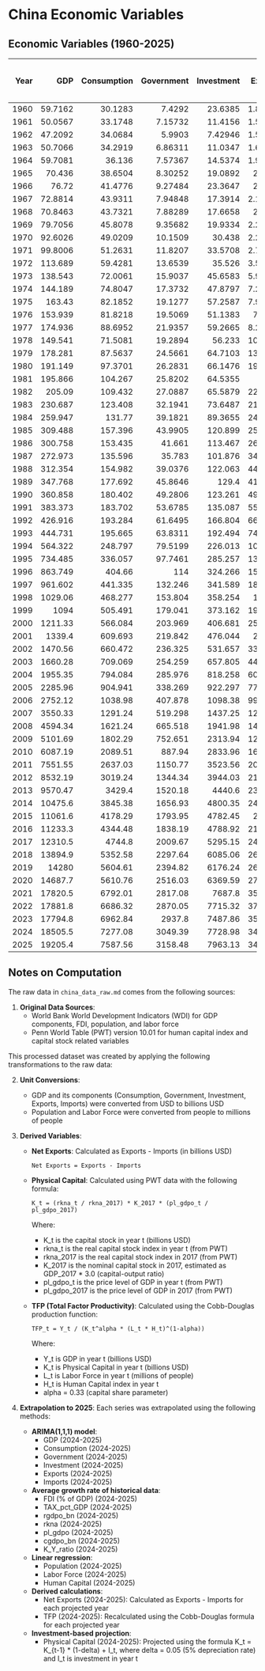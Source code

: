# China Economic Variables

## Economic Variables (1960-2025)

|   Year |        GDP |   Consumption |   Government |   Investment |    Exports |    Imports |   Net Exports |   Population |   Labor Force |   Physical Capital |      TFP |   FDI (% of GDP) |   Tax Revenue (% of GDP) |   Human Capital |
|-------:|-----------:|--------------:|-------------:|-------------:|-----------:|-----------:|--------------:|-------------:|--------------:|-------------------:|---------:|-----------------:|-------------------------:|----------------:|
|   1960 |    59.7162 |       30.1283 |      7.4292  |     23.6385  |    1.88306 |    1.89059 |     -0.00753  |      667.07  |       nan     |              84.37 | nan      |         nan      |                 nan      |          1.23   |
|   1961 |    50.0567 |       33.1748 |      7.15732 |     11.4156  |    1.50561 |    1.40809 |      0.09752  |      660.33  |       nan     |              84.37 | nan      |         nan      |                 nan      |          1.25   |
|   1962 |    47.2092 |       34.0684 |      5.9903  |      7.42946 |    1.50537 |    1.12772 |      0.37765  |      665.77  |       nan     |              75    | nan      |         nan      |                 nan      |          1.28   |
|   1963 |    50.7066 |       34.2919 |      6.86311 |     11.0347  |    1.66635 |    1.21067 |      0.45568  |      682.335 |       nan     |              65.62 | nan      |         nan      |                 nan      |          1.3    |
|   1964 |    59.7081 |       36.136  |      7.57367 |     14.5374  |    1.93886 |    1.4811  |      0.45776  |      698.355 |       nan     |              75    | nan      |         nan      |                 nan      |          1.32   |
|   1965 |    70.436  |       38.6504 |      8.30252 |     19.0892  |    2.2466  |    1.91642 |      0.33018  |      715.185 |       nan     |              75    | nan      |         nan      |                 nan      |          1.35   |
|   1966 |    76.72   |       41.4776 |      9.27484 |     23.3647  |    2.3706  |    2.1853  |      0.1853   |      735.4   |       nan     |              84.37 | nan      |         nan      |                 nan      |          1.37   |
|   1967 |    72.8814 |       43.9311 |      7.94848 |     17.3914  |    2.15588 |    1.91986 |      0.23602  |      754.55  |       nan     |              75    | nan      |         nan      |                 nan      |          1.39   |
|   1968 |    70.8463 |       43.7321 |      7.88289 |     17.6658  |    2.1147  |    1.84522 |      0.26948  |      774.51  |       nan     |              75    | nan      |         nan      |                 nan      |          1.41   |
|   1969 |    79.7056 |       45.8078 |      9.35682 |     19.9334  |    2.21439 |    1.73119 |      0.4832   |      796.025 |       nan     |              75    | nan      |         nan      |                 nan      |          1.43   |
|   1970 |    92.6026 |       49.0209 |     10.1509  |     30.438   |    2.27422 |    2.20156 |      0.07266  |      818.315 |       nan     |              75    | nan      |         nan      |                 nan      |          1.45   |
|   1971 |    99.8006 |       51.2631 |     11.8207  |     33.5708  |    2.71042 |    2.23313 |      0.477289 |      841.105 |       nan     |              75    | nan      |         nan      |                 nan      |          1.48   |
|   1972 |   113.689  |       59.4281 |     13.6539  |     35.526   |    3.53721 |    2.91645 |      0.62076  |      862.03  |       nan     |              93.75 | nan      |         nan      |                 nan      |          1.51   |
|   1973 |   138.543  |       72.0061 |     15.9037  |     45.6583  |    5.95928 |    5.25779 |      0.701488 |      881.94  |       nan     |             103.12 | nan      |         nan      |                 nan      |          1.53   |
|   1974 |   144.189  |       74.8047 |     17.3732  |     47.8797  |    7.21307 |    7.7162  |     -0.503131 |      900.35  |       nan     |             103.12 | nan      |         nan      |                 nan      |          1.56   |
|   1975 |   163.43   |       82.1852 |     19.1277  |     57.2587  |    7.97457 |    8.35505 |     -0.38048  |      916.395 |       nan     |             112.5  | nan      |         nan      |                 nan      |          1.59   |
|   1976 |   153.939  |       81.8218 |     19.5069  |     51.1383  |    7.4406  |    7.34981 |      0.090791 |      930.685 |       nan     |             225    | nan      |         nan      |                 nan      |          1.62   |
|   1977 |   174.936  |       88.6952 |     21.9357  |     59.2665  |    8.27107 |    8.0604  |      0.210672 |      943.455 |       nan     |             225    | nan      |         nan      |                 nan      |          1.65   |
|   1978 |   149.541  |       71.5081 |     19.2894  |     56.233   |   10.8011  |   12.2617  |     -1.46056  |      956.165 |       nan     |             262.5  | nan      |         nan      |                 nan      |          1.68   |
|   1979 |   178.281  |       87.5637 |     24.5661  |     64.7103  |   13.9626  |   15.5353  |     -1.57264  |      969.005 |       nan     |             299.99 | nan      |           0      |                 nan      |          1.71   |
|   1980 |   191.149  |       97.3701 |     26.2831  |     66.1476  |   19.4057  |   21.8427  |     -2.43699  |      981.235 |       nan     |             337.49 | nan      |           0.03   |                 nan      |          1.74   |
|   1981 |   195.866  |      104.267  |     25.8202  |     64.5355  |   24.37    |   22.2198  |      2.15022  |      993.885 |       nan     |             318.74 | nan      |           0.14   |                 nan      |          1.76   |
|   1982 |   205.09   |      109.432  |     27.0887  |     65.5879  |   22.6001  |   17.7881  |      4.812    |     1008.63  |       nan     |             421.87 | nan      |           0.21   |                 nan      |          1.78   |
|   1983 |   230.687  |      123.408  |     32.1941  |     73.6487  |   21.9563  |   19.3853  |      2.571    |     1023.31  |       nan     |             421.87 | nan      |           0.28   |                 nan      |          1.8    |
|   1984 |   259.947  |      131.77   |     39.1821  |     89.3655  |   24.7643  |   24.7103  |      0.054    |     1036.83  |       nan     |             393.74 | nan      |           0.48   |                 nan      |          1.83   |
|   1985 |   309.488  |      157.396  |     43.9905  |    120.899   |   25.8014  |   38.3024  |    -12.501    |     1051.04  |       nan     |             337.49 | nan      |           0.54   |                 nan      |          1.85   |
|   1986 |   300.758  |      153.435  |     41.661   |    113.467   |   26.2026  |   33.5926  |     -7.39     |     1066.79  |       nan     |             412.49 | nan      |           0.62   |                 nan      |          1.87   |
|   1987 |   272.973  |      135.596  |     35.783   |    101.876   |   34.0729  |   33.7819  |      0.291    |     1084.04  |       nan     |             449.99 | nan      |           0.85   |                 nan      |          1.89   |
|   1988 |   312.354  |      154.982  |     39.0376  |    122.063   |   44.9237  |   48.9847  |     -4.061    |     1101.63  |       nan     |             656.24 | nan      |           1.02   |                 nan      |          1.91   |
|   1989 |   347.768  |      177.692  |     45.8646  |    129.4     |   41.1908  |   46.1188  |     -4.928    |     1118.65  |       nan     |             703.11 | nan      |           0.98   |                 nan      |          1.93   |
|   1990 |   360.858  |      180.402  |     49.2806  |    123.261   |   49.1298  |   38.4618  |     10.668    |     1135.18  |       639.912 |             609.36 |   0.366  |           0.97   |                 nan      |          1.96   |
|   1991 |   383.373  |      183.702  |     53.6785  |    135.087   |   55.5427  |   43.9417  |     11.601    |     1150.78  |       646.246 |             609.36 |   0.3824 |           1.14   |                 nan      |          1.99   |
|   1992 |   426.916  |      193.284  |     61.6495  |    166.804   |   66.8474  |   61.8494  |      4.998    |     1164.97  |       652.547 |             843.74 |   0.3746 |           2.61   |                 nan      |          2.03   |
|   1993 |   444.731  |      195.665  |     63.8311  |    192.494   |   74.2803  |   86.0723  |    -11.792    |     1178.44  |       658.329 |            1115.61 |   0.35   |           6.19   |                 nan      |          2.06   |
|   1994 |   564.322  |      248.797  |     79.5199  |    226.013   |  104.607   |   97.2504  |      7.357    |     1191.84  |       664.566 |            1049.98 |   0.4446 |           5.99   |                 nan      |          2.1    |
|   1995 |   734.485  |      336.057  |     97.7461  |    285.257   |  131.859   |  119.901   |     11.958    |     1204.86  |       671.238 |            1274.98 |   0.5321 |           4.88   |                 nan      |          2.14   |
|   1996 |   863.749  |      404.66   |    114       |    324.266   |  154.812   |  137.262   |     17.55     |     1217.55  |       678.36  |            1603.1  |   0.5703 |           4.65   |                 nan      |          2.17   |
|   1997 |   961.602  |      441.335  |    132.246   |    341.589   |  187.447   |  144.624   |     42.8232   |     1230.08  |       686.473 |            1874.97 |   0.5906 |           4.73   |                 nan      |          2.21   |
|   1998 |  1029.06   |      468.277  |    153.804   |    358.254   |  188.75    |  144.914   |     43.8367   |     1241.93  |       694.002 |            2362.46 |   0.5758 |           4.44   |                 nan      |          2.24   |
|   1999 |  1094      |      505.491  |    179.041   |    373.162   |  198.699   |  168.058   |     30.641    |     1252.73  |       700.422 |            2559.33 |   0.5854 |           3.75   |                 nan      |          2.28   |
|   2000 |  1211.33   |      566.084  |    203.969   |    406.681   |  253.092   |  224.306   |     28.7859   |     1262.64  |       706.838 |            2887.45 |   0.6135 |           3.48   |                 nan      |          2.31   |
|   2001 |  1339.4    |      609.693  |    219.842   |    476.044   |  272.06    |  243.974   |     28.0862   |     1271.85  |       715.929 |            3299.94 |   0.6396 |           3.51   |                 nan      |          2.33   |
|   2002 |  1470.56   |      660.472  |    236.325   |    531.657   |  333.002   |  295.62    |     37.3827   |     1280.4   |       725.939 |            3712.44 |   0.6652 |           3.61   |                 nan      |          2.35   |
|   2003 |  1660.28   |      709.069  |    254.259   |    657.805   |  447.958   |  412.137   |     35.8211   |     1288.4   |       735.682 |            4312.43 |   0.7061 |           3.49   |                 nan      |          2.36   |
|   2004 |  1955.35   |      794.084  |    285.976   |    818.258   |  607.357   |  556.183   |     51.1744   |     1296.08  |       744.937 |            5174.91 |   0.7717 |           3.48   |                 nan      |          2.38   |
|   2005 |  2285.96   |      904.941  |    338.269   |    922.297   |  773.339   |  648.712   |    124.627    |     1303.72  |       754.465 |            6093.65 |   0.8424 |           4.55   |                   8.57   |          2.4    |
|   2006 |  2752.12   |     1038.98   |    407.878   |   1098.38    |  991.731   |  782.812   |    208.919    |     1311.02  |       761.949 |            7612.37 |   0.9356 |           4.51   |                   9.06   |          2.4    |
|   2007 |  3550.33   |     1291.24   |    519.298   |   1437.25    | 1258.06    |  950.021   |    308.036    |     1317.88  |       766.487 |           10209.2  |   1.0871 |           4.4    |                   9.77   |          2.41   |
|   2008 |  4594.34   |     1621.24   |    665.518   |   1941.98    | 1497.87    | 1149.04    |    348.833    |     1324.65  |       769.78  |           13874.8  |   1.2629 |           3.73   |                  10.1    |          2.42   |
|   2009 |  5101.69   |     1802.29   |    752.651   |   2313.94    | 1262.66    | 1042.53    |    220.13     |     1331.26  |       772.141 |           16143.5  |   1.3269 |           2.57   |                  10.31   |          2.43   |
|   2010 |  6087.19   |     2089.51   |    887.94    |   2833.96    | 1654.82    | 1432.42    |    222.401    |     1337.7   |       773.873 |           19349.7  |   1.4842 |           4      |                  10.21   |          2.44   |
|   2011 |  7551.55   |     2637.03   |   1150.77    |   3523.56    | 2006.31    | 1825.41    |    180.895    |     1345.04  |       778.276 |           25312.1  |   1.6591 |           3.71   |                  10.31   |          2.48   |
|   2012 |  8532.19   |     3019.24   |   1344.34    |   3944.03    | 2175.07    | 1943.21    |    231.864    |     1354.19  |       779.023 |           29737    |   1.7612 |           2.83   |                  10.26   |          2.51   |
|   2013 |  9570.47   |     3429.4    |   1520.18    |   4440.6     | 2354.26    | 2119.39    |    234.872    |     1363.24  |       779.251 |           36336.9  |   1.8281 |           3.04   |                   9.91   |          2.55   |
|   2014 | 10475.6    |     3845.38   |   1656.93    |   4800.35    | 2462.83    | 2241.28    |    221.55     |     1371.86  |       780.37  |           42749.3  |   1.8839 |           2.56   |                   9.68   |          2.57   |
|   2015 | 11061.6    |     4178.29   |   1793.95    |   4782.45    | 2362.1     | 2003.26    |    358.836    |     1379.86  |       781.077 |           47464.8  |   1.9051 |           2.19   |                   9.38   |          2.6    |
|   2016 | 11233.3    |     4344.48   |   1838.19    |   4788.92    | 2199.97    | 1944.49    |    255.484    |     1387.79  |       780.933 |           51749.1  |   1.8704 |           1.56   |                   9.12   |          2.62   |
|   2017 | 12310.5    |     4744.8    |   2009.67    |   5295.15    | 2424.22    | 2208.52    |    215.697    |     1396.21  |       779.167 |           59061.5  |   1.9495 |           1.35   |                   9.42   |          2.65   |
|   2018 | 13894.9    |     5352.58   |   2297.64    |   6085.06    | 2655.61    | 2564.12    |     91.4873   |     1402.76  |       776.869 |           72551.9  |   2.0483 |           1.69   |                   9.05   |          2.67   |
|   2019 | 14280      |     5604.61   |   2394.82    |   6176.24    | 2628.94    | 2496.15    |    132.788    |     1407.74  |       775.928 |           78542.4  |   2.0366 |           1.31   |                   8.49   |          2.7    |
|   2020 | 14687.7    |     5610.76   |   2516.03    |   6369.59    | 2729.88    | 2374.74    |    355.147    |     1411.1   |       763.83  |           80896    |   2.0721 |           1.72   |                   8.09   |          2.7469 |
|   2021 | 17820.5    |     6792.01   |   2817.08    |   7687.8     | 3554.11    | 3093.28    |    460.829    |     1412.36  |       781.188 |           83510.9  |   2.4355 |           1.93   |                   7.97   |          2.7724 |
|   2022 | 17881.8    |     6686.32   |   2870.05    |   7715.32    | 3717.89    | 3140.04    |    577.847    |     1412.17  |       770.113 |           86397.1  |   2.4247 |           1.06   |                   7.7    |          2.7978 |
|   2023 | 17794.8    |     6962.84   |   2937.8     |   7487.86    | 3513.24    | 3127.2     |    386.035    |     1410.71  |       774.608 |           89565.1  |   2.3606 |           0.24   |                   7.84   |          2.8233 |
|   2024 | 18505.5    |     7277.08   |   3049.39    |   7728.98    | 3497.14    | 3211.85    |    285.289    |     1521.25  |       773.129 |           93026.6  |   2.4127 |           0.1518 |                   7.7602 |          2.8487 |
|   2025 | 19205.4    |     7587.56   |   3158.48    |   7963.13    | 3499.93    | 3155.33    |    344.596    |     1533.93  |       813.845 |           96794.2  |   2.3738 |           0.096  |                   7.6813 |          2.8742 |

## Notes on Computation

The raw data in `china_data_raw.md` comes from the following sources:

1. **Original Data Sources**:
   - World Bank World Development Indicators (WDI) for GDP components, FDI, population, and labor force
   - Penn World Table (PWT) version 10.01 for human capital index and capital stock related variables

This processed dataset was created by applying the following transformations to the raw data:

2. **Unit Conversions**:
   - GDP and its components (Consumption, Government, Investment, Exports, Imports) were converted from USD to billions USD
   - Population and Labor Force were converted from people to millions of people

3. **Derived Variables**:
   - **Net Exports**: Calculated as Exports - Imports (in billions USD)
     ```
     Net Exports = Exports - Imports
     ```

   - **Physical Capital**: Calculated using PWT data with the following formula:
     ```
     K_t = (rkna_t / rkna_2017) * K_2017 * (pl_gdpo_t / pl_gdpo_2017)
     ```
     Where:
     - K_t is the capital stock in year t (billions USD)
     - rkna_t is the real capital stock index in year t (from PWT)
     - rkna_2017 is the real capital stock index in 2017 (from PWT)
     - K_2017 is the nominal capital stock in 2017, estimated as GDP_2017 * 3.0 (capital-output ratio)
     - pl_gdpo_t is the price level of GDP in year t (from PWT)
     - pl_gdpo_2017 is the price level of GDP in 2017 (from PWT)

   - **TFP (Total Factor Productivity)**: Calculated using the Cobb-Douglas production function:
     ```
     TFP_t = Y_t / (K_t^alpha * (L_t * H_t)^(1-alpha))
     ```
     Where:
     - Y_t is GDP in year t (billions USD)
     - K_t is Physical Capital in year t (billions USD)
     - L_t is Labor Force in year t (millions of people)
     - H_t is Human Capital index in year t
     - alpha = 0.33 (capital share parameter)

4. **Extrapolation to 2025**:
   Each series was extrapolated using the following methods:

   - **ARIMA(1,1,1) model**: 
     - GDP (2024-2025)
     - Consumption (2024-2025)
     - Government (2024-2025)
     - Investment (2024-2025)
     - Exports (2024-2025)
     - Imports (2024-2025)
   - **Average growth rate of historical data**: 
     - FDI (% of GDP) (2024-2025)
     - TAX_pct_GDP (2024-2025)
     - rgdpo_bn (2024-2025)
     - rkna (2024-2025)
     - pl_gdpo (2024-2025)
     - cgdpo_bn (2024-2025)
     - K_Y_ratio (2024-2025)
   - **Linear regression**: 
     - Population (2024-2025)
     - Labor Force (2024-2025)
     - Human Capital (2024-2025)
   - **Derived calculations**: 
     - Net Exports (2024-2025): Calculated as Exports - Imports for each projected year
     - TFP (2024-2025): Recalculated using the Cobb-Douglas formula for each projected year
   - **Investment-based projection**: 
     - Physical Capital (2024-2025): Projected using the formula K_t = K_{t-1} * (1-delta) + I_t, where delta = 0.05 (5% depreciation rate) and I_t is investment in year t

